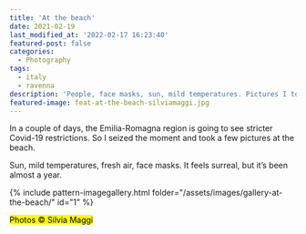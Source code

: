 ```yaml
---
title: 'At the beach'
date: 2021-02-19
last_modified_at: '2022-02-17 16:23:40'
featured-post: false
categories:
  - Photography
tags:
  - italy
  - ravenna
description: 'People, face masks, sun, mild temperatures. Pictures I took today at the beach in Marina di Ravenna.'
featured-image: feat-at-the-beach-silviamaggi.jpg
---
```

<p class="lead">In a couple of days, the Emilia-Romagna region is going to see stricter Covid-19 restrictions. So I seized the moment and took a few pictures at the beach.</p>

<!--more-->

Sun, mild temperatures, fresh air, face masks. It feels surreal, but it’s been almost a year.

{% include pattern-imagegallery.html folder="/assets/images/gallery-at-the-beach/" id="1" %}

<p class="detached"><mark class="smd-highlight small">Photos &copy; Silvia Maggi</mark></p>

